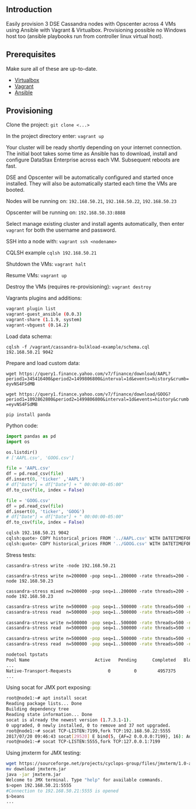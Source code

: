 ## Introduction

Easily provision 3 DSE Cassandra nodes with Opscenter across 4 VMs using Ansible with Vagrant & Virtualbox. Provisioning possible no Windows host too (ansible playbooks run from controller linux virtual host).

## Prerequisites

Make sure all of these are up-to-date.

* [Virtualbox](https://www.virtualbox.org/)
* [Vagrant](https://www.vagrantup.com/downloads)
* [Ansible](http://docs.ansible.com/intro_installation.html)

## Provisioning

Clone the project: ```git clone <...>```

In the project directory enter: ```vagrant up```

Your cluster will be ready shortly depending on your internet connection. The initial boot takes some time as Ansible has to download, install and configure DataStax Enterprise across each VM. Subsequent reboots are fast.

DSE and Opscenter will be automatically configured and started once installed. They will also be automatically started each time the VMs are booted.

Nodes will be running on: ```192.168.50.21```, ```192.168.50.22```, ```192.168.50.23```

Opscenter will be running on: ```192.168.50.33:8888```

Select manage existing cluster and install agents automatically, then enter ```vagrant``` for both the username and password.

SSH into a node with: ```vagrant ssh <nodename>```

CQLSH example ```cqlsh 192.168.50.21```

Shutdown the VMs: ```vagrant halt```

Resume VMs: ```vagrant up```

Destroy the VMs (requires re-provisioning): ```vagrant destroy```

Vagrants plugins and additions:

```bash
vagrant plugin list
vagrant-guest_ansible (0.0.3)
vagrant-share (1.1.9, system)
vagrant-vbguest (0.14.2)
```
Load data schema:

```cqlsh -f /vagrant/cassandra-bulkload-example/schema.cql   192.168.50.21 9042```

Prepare and load custom data:

```wget https://query1.finance.yahoo.com/v7/finance/download/AAPL?period1=345416400&period2=1499806800&interval=1d&events=history&crumb=eyvNS4FSdMB```

```wget https://query1.finance.yahoo.com/v7/finance/download/GOOG?period1=1092862800&period2=1499806800&interval=1d&events=history&crumb=eyvNS4FSdMB```

```pip install panda```

Python code:

```python
import pandas as pd
import os

os.listdir()
# ['AAPL.csv', 'GOOG.csv']

file = 'AAPL.csv'
df = pd.read_csv(file)
df.insert(0, 'ticker' ,'AAPL')
# df["Date"] = df["Date"] + " 00:00:00-05:00"
df.to_csv(file, index = False)

file = 'GOOG.csv' 
df = pd.read_csv(file)
df.insert(0, 'ticker', 'GOOG')
# df["Date"] = df["Date"] + " 00:00:00-05:00"
df.to_csv(file, index = False)
```

```bash
cqlsh 192.168.50.21 9042
cqlsh:quote> COPY historical_prices FROM '../AAPL.csv' WITH DATETIMEFORMAT='%Y-%m-%d';
cqlsh:quote> COPY historical_prices FROM '../GOOG.csv' WITH DATETIMEFORMAT='%Y-%m-%d';
```

Stress tests:

```cassandra-stress write -node 192.168.50.21```

```cassandra-stress write n=200000 -pop seq=1..200000 -rate threads=200 -node 192.168.50.23```

```cassandra-stress mixed n=200000 -pop seq=1..200000 -rate threads=200 -node 192.168.50.23```

```bash
cassandra-stress write n=500000 -pop seq=1..500000 -rate threads=500 -node 192.168.50.21
cassandra-stress read  n=500000 -pop seq=1..500000 -rate threads=500 -node 192.168.50.21

cassandra-stress write n=500000 -pop seq=1..500000 -rate threads=500 -node 192.168.50.22 
cassandra-stress read  n=500000 -pop seq=1..500000 -rate threads=500 -node 192.168.50.22

cassandra-stress write n=500000 -pop seq=1..500000 -rate threads=500 -node 192.168.50.23
cassandra-stress read  n=500000 -pop seq=1..500000 -rate threads=500 -node 192.168.50.23
```

```bash
nodetool tpstats
Pool Name                         Active   Pending      Completed   Blocked  All time blocked
...
Native-Transport-Requests              0         0        4957375         0               673
...
```

Using socat for JMX port exposing:

```bash
root@node1:~# apt install socat
Reading package lists... Done
Building dependency tree       
Reading state information... Done
socat is already the newest version (1.7.3.1-1).
0 upgraded, 0 newly installed, 0 to remove and 37 not upgraded.
root@node1:~# socat TCP-LISTEN:7199,fork TCP:192.168.50.22:5555
2017/07/20 09:46:43 socat[29520] E bind(5, {AF=2 0.0.0.0:7199}, 16): Address already in use
root@node1:~# socat TCP-LISTEN:5555,fork TCP:127.0.0.1:7199
```

Using jmxterm for JMX testing:

```bash
wget https://sourceforge.net/projects/cyclops-group/files/jmxterm/1.0-alpha-4/jmxterm-1.0-alpha-4-uber.jar/download
mv download jmxterm.jar
java -jar jmxterm.jar 
Welcome to JMX terminal. Type "help" for available commands.
$>open 192.168.50.21:5555
#Connection to 192.168.50.21:5555 is opened
$>beans
...
```


